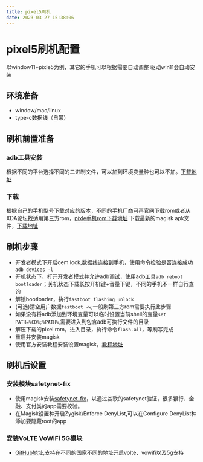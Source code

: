 ```yaml
---
title: pixel5刷机
date: 2023-03-27 15:38:06
---
```


# pixel5刷机配置

以window11+pixle5为例，其它的手机可以根据需要自动调整
驱动win11会自动安装

## 环境准备

* window/mac/linux
* type-c数据线（自带）

## 刷机前置准备

### adb工具安装

根据不同的平台选择不同的二进制文件，可以加到环境变量种也可以不加。[下载地址](https://developer.android.com/studio/releases/platform-tools)

### 下载

根据自己的手机型号下载对应的版本，不同的手机厂商可再官网下载rom或者从XDA论坛找适用第三方rom，[pixle手机rom下载地址](https://developers.google.com/android/images)
下载最新的magisk apk文件，[下载地址](https://github.com/topjohnwu/Magisk/releases)

## 刷机步骤
* 开发者模式下开启oem lock,数据线连接到手机，使用命令检验是否连接成功`adb devices -l`
* 开机状态下，打开开发者模式并允许adb调试，使用adb工具`adb reboot bootloader`；关机状态下载长按开机键+音量下键，不同的手机不一样自行查询
* 解锁bootloader，执行`fastboot flashing unlock`
* (可选)清空用户数据`fastboot -w`,一般刷第三方rom需要执行此步骤
* 如果没有将adb添加到环境变量可以临时设置当前shell的变量`set PATH=%CD%;%PATH%`,需要进入到包含adb可执行文件的目录
* 解压下载的pixel rom，进入目录，执行命令`flash-all`，等刷写完成
* 重启并安装magisk
* 使用官方安装教程安装设置magisk，[教程地址](https://topjohnwu.github.io/Magisk/install.html)


## 刷机后设置

### 安装模块safetynet-fix
* 使用magisk安装[safetynet-fix](https://github.com/kdrag0n/safetynet-fix/releases)，以通过谷歌的safetynet验证，很多银行、金融、支付类的app需要校验。
* 在Magisk设置种开启Zygisk\Enforce DenyList,可以在Configure DenyList种添加要隐藏root的app


### 安装VoLTE VoWiFi 5G模块

* [GitHub地址](https://github.com/stanislawrogasik/Pixel5-VoLTE-VoWiFi),支持在不同的国家不同的地址开启volte、vowifi以及5g支持











